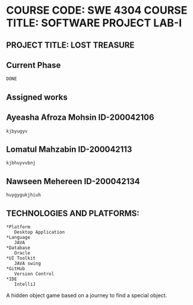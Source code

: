 # COURSE CODE: SWE 4304 COURSE TITLE: SOFTWARE PROJECT LAB-I

## PROJECT TITLE: LOST TREASURE

## Current Phase
```
DONE
```

## Assigned works  
 ## Ayeasha Afroza Mohsin  ID-200042106
 ```
 kjbyugyv
 ```
 ## Lomatul Mahzabin ID-200042113
 ```
 kjbhuyvvbnj
 ```
 ## Nawseen Mehereen ID-200042134
 ```
 huygygukjhiuh
 ```
 

## TECHNOLOGIES AND PLATFORMS:
```
*Platform 
   Desktop Application
*Language 
   JAVA
*Database 
   Oracle
*UI Toolkit 
   JAVA swing
*GitHub 
   Version Control
*IDE 
   IntelliJ
```



 
A hidden object game based on a journey to find a special object.
